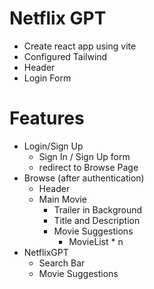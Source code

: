 # Netflix GPT

- Create react app using vite
- Configured Tailwind
- Header
- Login Form

# Features
- Login/Sign Up
    - Sign In / Sign Up form
    - redirect to Browse Page
- Browse (after authentication)
    - Header
    - Main Movie
        - Trailer in Background
        - Title and Description
        - Movie Suggestions
            - MovieList * n
- NetflixGPT
    - Search Bar
    - Movie Suggestions